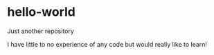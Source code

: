 # hello-world
Just another repository

I have little to no experience of any code but would really like to learn!
